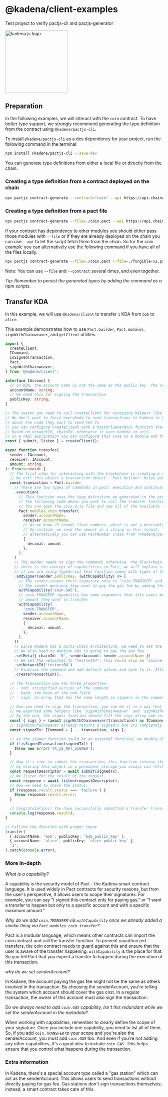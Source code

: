<!-- genericHeader start -->

# @kadena/client-examples

Test project to verify pactjs-cli and pactjs-generator

<picture>
  <source srcset="https://raw.githubusercontent.com/kadena-community/kadena.js/main/common/images/Kadena.JS_logo-white.png" media="(prefers-color-scheme: dark)"/>
  <img src="https://raw.githubusercontent.com/kadena-community/kadena.js/main/common/images/Kadena.JS_logo-black.png" width="200" alt="kadena.js logo" />
</picture>

<!-- genericHeader end -->

## Preparation

In the following examples, we will interact with the `coin` contract. To have
better type support, we strongly recommend generating the type definition from
the contract using `@kadena/pactjs-cli`.

To install `@kadena/pactjs-cli` as a dev dependency for your project, run the
following command in the terminal:

```sh
npm install @kadena/pactjs-cli --save-dev
```

You can generate type definitions from either a local file or directly from the
chain.

### Creating a type definition from a contract deployed on the chain

```sh
npx pactjs contract-generate --contract="coin" --api https://api.chainweb.com/chainweb/0.0/mainnet01/chain/1/pact
```

### Creating a type definition from a pact file

```sh
npx pactjs contract-generate --file=./coin.pact --api https://api.chainweb.com/chainweb/0.0/mainnet01/chain/1/pact
```

if your contract has dependency to other modules you should either pass those
modules with `--file` or if they are already deployed on the chain you can use
`--api` to let the script fetch them from the chian. So for the coin example you
can alternatively use the following command if you have all of the files
locally.

```sh
npx pactjs contract-generate --file=./coin.pact --file=./fungible-v2.pact --file=./fungible-xchain-v1.pact
```

Note: You can use `--file` and `--contract` several times, and even together.

_Tip: Remember to persist the generated types by adding the command as a npm
scripts._

## Transfer KDA

In this example, we will use `@kadena/client` to transfer `1` KDA from `bob` to
`alice`.

This example demonstrates how to use `Pact.builder`, `Pact.modules`,
`signWithChainweaver`, and `getClient` utilities.

```ts
import {
  createClient,
  ICommand,
  isSignedTransaction,
  Pact,
  signWithChainweaver,
} from '@kadena/client';

interface IAccount {
  // In KDA, the account name is not the same as the public key. The reason is that the account could be multi-signature, and you can choose a user-friendly name for yourself.
  accountName: string;
  // We need this for signing the transaction.
  publicKey: string;
}

// The reason you need to call createClient for accessing helpers like submit, listen, and etc is
// We don't want to force everybody to send transactions to kadena.io nodes. and let the developer decide
// about the node they want to send the Tx
// you can configure createClient with a hostUrlGenerator function that returns the base url
// based on networkId, chainId. otherwise it uses kadena.io urls.
// in a real application you can configure this once in a module and then export the helpers you need
const { submit, listen } = createClient();

async function transfer(
  sender: IAccount,
  receiver: IAccount,
  amount: string,
): Promise<void> {
  // The first step for interacting with the blockchain is creating a request object.
  // We call this object a transaction object. `Pact.builder` helps you to create this object easily.
  const transaction = Pact.builder
    // There are two types of commands in pact: execution and continuation. Most of the typical use cases only use execution.
    .execution(
      // This function uses the type definition we generated in the previous step and returns the pact code as a string.
      // The following code means you want to call the transfer function of the coin module (contract).
      // You can open the coin.d.ts file and see all of the available functions.
      Pact.modules.coin.transfer(
        sender.accountName,
        receiver.accountName,
        // As we know JS rounds float numbers, which is not a desirable behavior when you are working with money.
        // So instead, we send the amount as a string in this format.
        // alternatively you can use PactNumber class from "@kadena/pactjs" that creates the same object
        {
          decimal: amount,
        },
      ),
    )
    // The sender needs to sign the command; otherwise, the blockchain node will refuse to do the transaction.
    // there is the concept of capabilities in Pact, we will explain it in the more in-depth part.
    // if you are using TypeScript this function comes with types of the available capabilities based on the execution part.
    .addSigner(sender.publicKey, (withCapability) => [
      // The sender scopes their signature only to "coin.TRANSFER" and "coin.GAS" with the specific arguments.
      // The sender mentions they want to pay the gas fee by adding the "coin.GAS" capability.
      withCapability('coin.GAS'),
      // coin.TRANSFER capability has some arguments that lets users mention the sender, receiver and the maximum
      // amount they want to transfer
      withCapability(
        'coin.TRANSFER',
        sender.accountName,
        receiver.accountName,
        {
          decimal: amount,
        },
      ),
    ])
    // Since Kadena has a multi-chain architecture, we need to set the chainId.
    // We also need to mention who is going to pay the gas fee.
    .setMeta({ chainId: '0', senderAccount: sender.accountName })
    // We set the networkId to "testnet04"; this could also be "mainnet01" or something else if you use a private network or a fork.
    .setNetworkId('testnet04')
    // Finalize the command and add default values and hash to it. After this step, no one can change the command.
    .createTransaction();

  // The transaction now has three properties:
  // - cmd: stringified version of the command
  // - hash: the hash of the cmd field
  // - sigs: an array that has the same length as signers in the command but all filled by undefined

  // Now you need to sign the transaction; you can do it in a way that suits you.
  // We exported some helpers like `signWithChainweaver` and `signWithWalletConnect`, but you can also use other wallets.
  // By the end, the signer function should fill the sigs array and return the signed transaction.
  const { sigs } = (await signWithChainweaver(transaction)) as ICommand;
  // signWithChainweaver already returns a signedTx and its completely safe to use it, but I rather extracted the sigs part and regenerated the signedTx again, its double security, if you are using a wallet that are not completely sure about it's implementation, its better to do tha same technique.
  const signedTx: ICommand = { ...transaction, sigs };

  // As the signer function could be an external function, we double-check if the transaction is signed correctly.
  if (!isSignedTransaction(signedTx)) {
    throw new Error('TX_IS_NOT_SIGNED');
  }

  // Now it's time to submit the transaction; this function returns the requestDescriptor {requestKey, networkId, chainId}.
  // by storing this object in a permanent storage you always can fetch the result of the transaction from the blockchain
  const requestDescriptor = await submit(signedTx);
  // We listen for the result of the request.
  const response = await listen(requestDescriptor);
  // Now we need to check the status.
  if (response.result.status === 'failure') {
    throw response.result.error;
  }

  // Congratulations! You have successfully submitted a transfer transaction.
  console.log(response.result);
}

// Calling the function with proper input
transfer(
  { accountName: 'bob', publicKey: 'bob_public_key' },
  { accountName: 'alice', publicKey: 'alice_public_key' },
  '1',
).catch(console.error);
```

### More in-depth

_What is a capability?_

A capability is the security model of Pact - the Kadena smart contract language.
It is used widely in Pact contracts for security reasons, but from the user's
perspective, it allows users to scope their signatures. For example, you can say
"I signed this contract only for paying gas," or "I want a transfer to happen
but only to a specific account and with a specific maximum amount."

_Why do we add `coin.TRANSFER` via `withCapability` once we already added a
similar thing via `Pact.modules.coin.transfer`?_

Pact is a modular language, which means other contracts can import the coin
contract and call the transfer function. To prevent unauthorized transfers, the
coin contract needs to guard against this and ensure that the user is aware of
the transfer happening. `withCapability` is the place for that. So you tell Pact
that you expect a transfer to happen during the execution of this transaction.

_why do we set senderAccount?_

In Kadane, the account paying the gas fee might not be the same as others
involved in the transaction. By choosing the senderAccount, you're telling the
system which account should cover the gas cost. In a regular transaction, the
owner of this account must also sign the transaction.

_Do we always need to add `coin.GAS` capability, Isn't this redundant while we
set the senderAccount in the metadata?_

When working with capabilities, remember to clearly define the scope of your
signature. Once you include one capability, you need to list all of them. So, if
you add `coin.TRANSFER` to your scope and you're also the senderAccount, you
must add `coin.GAS` too. And even if you're not adding any other capabilities,
it's a good idea to include `coin.GAS`. This helps ensure that you control what
happens during the transaction.

### Extra information

In Kadena, there's a special account type called a "gas station" which can act
as the senderAccount. This allows users to send transactions without directly
paying for gas fee. Gas stations don't sign transactions themselves; instead, a
smart contract takes care of this.
